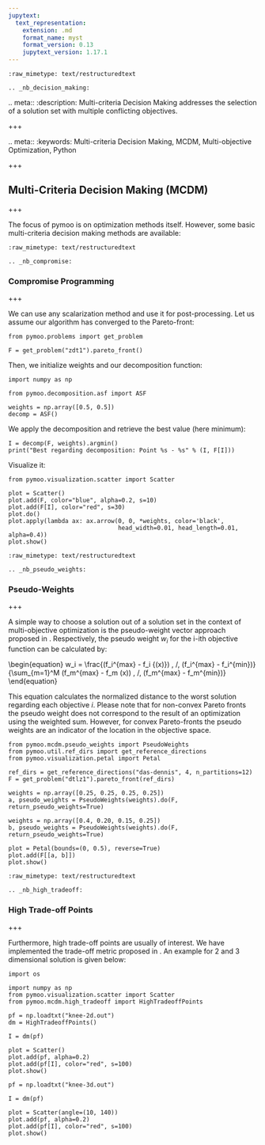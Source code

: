 ```yaml
---
jupytext:
  text_representation:
    extension: .md
    format_name: myst
    format_version: 0.13
    jupytext_version: 1.17.1
---
```


```{raw-cell}
:raw_mimetype: text/restructuredtext

.. _nb_decision_making:
```

.. meta::
   :description: Multi-criteria Decision Making addresses the selection of a solution set with multiple conflicting objectives.

+++

.. meta::
   :keywords: Multi-criteria Decision Making, MCDM, Multi-objective Optimization, Python

+++

## Multi-Criteria Decision Making (MCDM)

+++

The focus of pymoo is on optimization methods itself. However, some basic multi-criteria decision making methods are available:

```{raw-cell}
:raw_mimetype: text/restructuredtext

.. _nb_compromise:
```

### Compromise Programming

+++

We can use any scalarization method and use it for post-processing. Let us assume our algorithm has converged to the Pareto-front:

```{code-cell} ipython3
from pymoo.problems import get_problem

F = get_problem("zdt1").pareto_front() 
```

Then, we initialize weights and our decomposition function:

```{code-cell} ipython3
import numpy as np

from pymoo.decomposition.asf import ASF

weights = np.array([0.5, 0.5])
decomp = ASF()
```

We apply the decomposition and retrieve the best value (here minimum):

```{code-cell} ipython3
I = decomp(F, weights).argmin()
print("Best regarding decomposition: Point %s - %s" % (I, F[I]))
```

Visualize it:

```{code-cell} ipython3
from pymoo.visualization.scatter import Scatter

plot = Scatter()
plot.add(F, color="blue", alpha=0.2, s=10)
plot.add(F[I], color="red", s=30)
plot.do()
plot.apply(lambda ax: ax.arrow(0, 0, *weights, color='black', 
                               head_width=0.01, head_length=0.01, alpha=0.4))
plot.show()
```

```{raw-cell}
:raw_mimetype: text/restructuredtext

.. _nb_pseudo_weights:
```

### Pseudo-Weights

+++

A simple way to choose a solution out of a solution set in the context of multi-objective optimization is the pseudo-weight vector approach proposed in <cite data-cite="multi_objective_book"></cite>. Respectively, the pseudo weight $w_i$ for the i-ith objective function can be calculated by:

\begin{equation}
w_i = \frac{(f_i^{max} - f_i {(x)}) \, /\,  (f_i^{max} - f_i^{min})}{\sum_{m=1}^M (f_m^{max} - f_m (x)) \, /\,  (f_m^{max} - f_m^{min})}  
\end{equation}

This equation calculates the normalized distance to the worst solution regarding each objective $i$. Please note that for non-convex Pareto fronts the pseudo weight does not correspond to the result of an optimization using the weighted sum. However, for convex Pareto-fronts the pseudo weights are an indicator of the location in the objective space.

```{code-cell} ipython3
from pymoo.mcdm.pseudo_weights import PseudoWeights
from pymoo.util.ref_dirs import get_reference_directions
from pymoo.visualization.petal import Petal

ref_dirs = get_reference_directions("das-dennis", 4, n_partitions=12)
F = get_problem("dtlz1").pareto_front(ref_dirs)

weights = np.array([0.25, 0.25, 0.25, 0.25])
a, pseudo_weights = PseudoWeights(weights).do(F, return_pseudo_weights=True)

weights = np.array([0.4, 0.20, 0.15, 0.25])
b, pseudo_weights = PseudoWeights(weights).do(F, return_pseudo_weights=True)

plot = Petal(bounds=(0, 0.5), reverse=True)
plot.add(F[[a, b]])
plot.show()
```

```{raw-cell}
:raw_mimetype: text/restructuredtext

.. _nb_high_tradeoff:
```

### High Trade-off Points

+++

Furthermore, high trade-off points are usually of interest. We have implemented the trade-off metric proposed in <cite data-cite="high-tradeoff"></cite>. An example for 2 and 3 dimensional solution is given below:

```{code-cell} ipython3
import os

import numpy as np
from pymoo.visualization.scatter import Scatter
from pymoo.mcdm.high_tradeoff import HighTradeoffPoints

pf = np.loadtxt("knee-2d.out")
dm = HighTradeoffPoints()

I = dm(pf)

plot = Scatter()
plot.add(pf, alpha=0.2)
plot.add(pf[I], color="red", s=100)
plot.show()
```

```{code-cell} ipython3
pf = np.loadtxt("knee-3d.out")

I = dm(pf)

plot = Scatter(angle=(10, 140))
plot.add(pf, alpha=0.2)
plot.add(pf[I], color="red", s=100)
plot.show()
```
